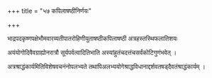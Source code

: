 +++
title = "५७ कपिलाषष्ठीनिर्णयः"

+++

भाद्रपदकृष्णपक्षेभौमवारव्यतीपातरोहिणीयुताषष्ठीकपिलाषष्ठी अत्रहस्तस्थिफलातिशयः

अयंयोगोदिवैवग्राह्योनरात्रौ सूर्यपर्वत्वादितिभाति अस्यांहुतंचदत्तंचसर्वंकोटिगुणंभवेत् ।

अत्रश्राद्धंकार्यमितिविशेषवचनंनोपलभ्यते तथापिअलभ्ययोगेश्राद्धविधानाद्दर्शवतषड्‌दैवतंश्राद्धंकार्यम् ।
